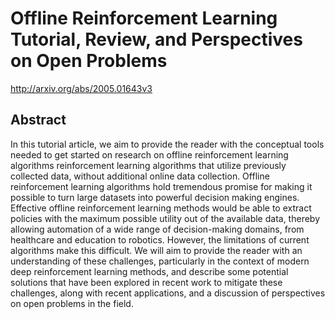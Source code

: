 # Offline Reinforcement Learning Tutorial, Review, and Perspectives on Open Problems
http://arxiv.org/abs/2005.01643v3
## Abstract
In this tutorial article, we aim to provide the reader with the conceptual tools needed to get started on research on offline reinforcement learning algorithms reinforcement learning algorithms that utilize previously collected data, without additional online data collection. Offline reinforcement learning algorithms hold tremendous promise for making it possible to turn large datasets into powerful decision making engines. Effective offline reinforcement learning methods would be able to extract policies with the maximum possible utility out of the available data, thereby allowing automation of a wide range of decision-making domains, from healthcare and education to robotics. However, the limitations of current algorithms make this difficult. We will aim to provide the reader with an understanding of these challenges, particularly in the context of modern deep reinforcement learning methods, and describe some potential solutions that have been explored in recent work to mitigate these challenges, along with recent applications, and a discussion of perspectives on open problems in the field.